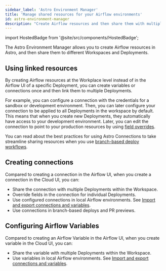 ```yaml
---
sidebar_label: 'Astro Environment Manager'
title: 'Manage shared resources for your Airflow environments'
id: astro-environment-manager
description: "Create Airflow resources and then share them with multiple Deployments using the Astro Environment Manager."
---
```


import HostedBadge from '@site/src/components/HostedBadge';

<HostedBadge/>

The Astro Environment Manager allows you to create Airflow resources in Astro, and then share them to different Workspaces and Deployments.

## Using linked resources

By creating Airflow resources at the Workplace level instead of in the Airflow UI of a specific Deployment, you can create variables or connections once and then link them to multiple Deployments.

For example, you can configure a connection with the credentials for a sandbox or development environment. Then, you can later configure your connection to be applied to all Deployments in the workspace by default. This means that when you create new Deployments, they automatically have access to your development environment. Later, you can edit the connection to point to your production resources by using [field overrides](create-and-link-connections.md#override-connection-fields).

You can read about the best practices for using Astro Connections to take streamline sharing resources when you use [branch-based deploy workflows](best-practices/connections-branch-deploys.md).

## Creating connections

Compared to creating a connection in the Airflow UI, when you create a connection in the Cloud UI, you can:

- Share the connection with multiple Deployments within the Workspace.
- Override fields in the connection for individual Deployments.
- Use configured connections in local Airflow environments. See [Import and export connections and variables](cli/local-connections.md).
- Use connections in branch-based deploys and PR previews.

## Configuring Airflow Variables

Compared to creating an Airflow Variable in the Airflow UI, when you create variable in the Cloud UI, you can:

- Share the variable with multiple Deployments within the Workspace.
- Use variables in local Airflow environments. See [Import and export connections and variables](cli/local-connections.md).